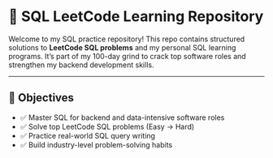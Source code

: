 # 🧠 SQL LeetCode Learning Repository

Welcome to my SQL practice repository! This repo contains structured solutions to **LeetCode SQL problems** and my personal SQL learning programs. It’s part of my 100-day grind to crack top software roles and strengthen my backend development skills.

---

## 🎯 Objectives

- ✅ Master SQL for backend and data-intensive software roles
- ✅ Solve top LeetCode SQL problems (Easy → Hard)
- ✅ Practice real-world SQL query writing
- ✅ Build industry-level problem-solving habits

